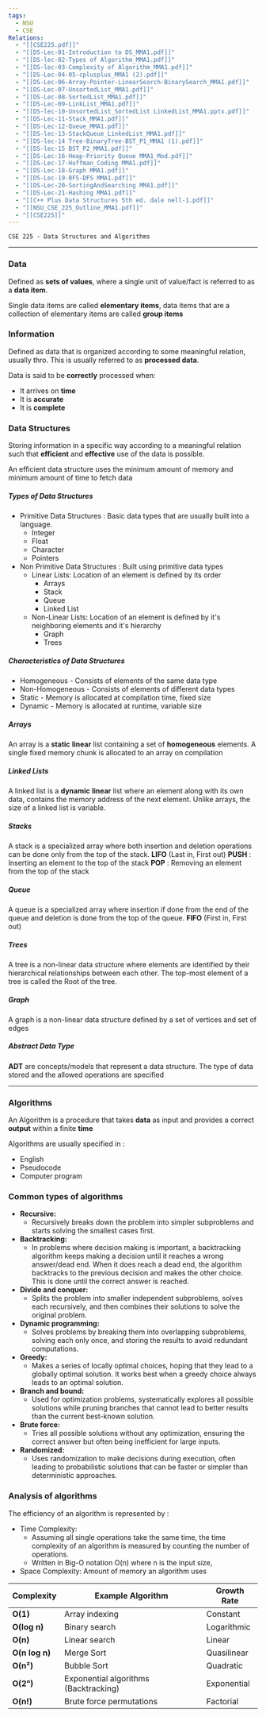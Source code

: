 ```yaml
---
tags:
  - NSU
  - CSE
Relations:
  - "[[CSE225.pdf]]"
  - "[[DS-Lec-01-Introduction to DS_MMA1.pdf]]"
  - "[[DS-lec-02-Types of Algorithm_MMA1.pdf]]"
  - "[[DS-lec-03-Complexity of Algorithm_MMA1.pdf]]"
  - "[[DS-Lec-04-05-cplusplus_MMA1 (2).pdf]]"
  - "[[DS-Lec-06-Array-Pointer-LinearSearch-BinarySearch_MMA1.pdf]]"
  - "[[DS-Lec-07-UnsortedList_MMA1.pdf]]"
  - "[[DS-Lec-08-SortedList_MMA1.pdf]]"
  - "[[DS-Lec-09-LinkList_MMA1.pdf]]"
  - "[[DS-lec-10-UnsortedList_SortedList LinkedList_MMA1.pptx.pdf]]"
  - "[[DS-Lec-11-Stack_MMA1.pdf]]"
  - "[[DS-Lec-12-Queue_MMA1.pdf]]"
  - "[[DS-lec-13-StackQueue_LinkedList_MMA1.pdf]]"
  - "[[DS-lec-14 Tree-BinaryTree-BST_P1_MMA1 (1).pdf]]"
  - "[[DS-lec-15 BST_P2_MMA1.pdf]]"
  - "[[DS-Lec-16-Heap-Priority Queue MMA1_Mod.pdf]]"
  - "[[DS-Lec-17-Huffman_Coding MMA1.pdf]]"
  - "[[DS-Lec-18-Graph MMA1.pdf]]"
  - "[[DS-Lec-19-BFS-DFS MMA1.pdf]]"
  - "[[DS-Lec-20-SortingAndSearching MMA1.pdf]]"
  - "[[DS-Lec-21-Hashing MMA1.pdf]]"
  - "[[C++ Plus Data Structures 5th ed. dale nell-1.pdf]]"
  - "[[NSU_CSE_225_Outline_MMA1.pdf]]"
  - "[[CSE225]]"
---
```


`CSE 225 - Data Structures and Algorithms`

---
### Data 
Defined as **sets of values**, where a single unit of value/fact is referred to as a **data item**.

Single data items are called **elementary items**, data items that are a collection of elementary items are called **group items**


### Information
Defined as data that is organized according to some meaningful relation, usually thro. This is usually referred to as **processed data**.

Data is said to be **correctly** processed when:
- It arrives on **time**
- It is **accurate**
- It is **complete**


### Data Structures
Storing information in a specific way according to a meaningful relation such that **efficient** and **effective** use of the data is possible. 

An efficient data structure uses the minimum amount of memory and minimum amount of time to fetch data





##### **Types of Data Structures**
- Primitive Data Structures : Basic data types that are usually built into a language.
	- Integer
	- Float
	- Character
	- Pointers
- Non Primitive Data Structures : Built using primitive data types
	- Linear Lists: Location of an element is defined by its order
		- Arrays
		- Stack
		- Queue
		- Linked List
	- Non-Linear Lists: Location of an element is defined by it's neighboring elements and it's hierarchy  
		- Graph
		- Trees



##### **Characteristics of Data Structures**
- Homogeneous - Consists of elements of the same data type 
- Non-Homogeneous - Consists of elements of different data types
- Static - Memory is allocated at compilation time, fixed size
- Dynamic - Memory is allocated at runtime, variable size

##### Arrays
An array is a **static** **linear** list containing a set of **homogeneous** elements. 
A single fixed memory chunk is allocated to an array on compilation

##### Linked Lists
A linked list is a **dynamic** **linear** list where an element along with its own data, contains the memory address of the next element. 
Unlike arrays, the size of a linked list is variable.
##### Stacks
A stack is a specialized array where both insertion and deletion operations can be done only from the top of the stack. **LIFO** (Last in, First out) 
**PUSH** : Inserting an element to the top of the stack
**POP** : Removing an element from the top of the stack
##### Queue
A queue is a specialized array where insertion if done from the end of the queue and deletion is done from the top of the queue. **FIFO** (First in, First out)
##### Trees
A tree is a non-linear data structure where elements are identified by their hierarchical relationships between each other. The top-most element of a tree is called the Root of the tree.

##### Graph
A graph is a non-linear data structure defined by a set of vertices and set of edges


##### Abstract Data Type
**ADT** are concepts/models that represent a data structure. The type of data stored and the allowed operations are specified



---
### Algorithms
An Algorithm is a procedure that takes **data** as input and provides a correct **output** within a finite **time** 

Algorithms are usually specified in :
- English
- Pseudocode
- Computer program

### Common types of algorithms
- **Recursive:**
    - Recursively breaks down the problem into simpler subproblems and starts solving the smallest cases first.
- **Backtracking:**
    - In problems where decision making is important, a backtracking algorithm keeps making a decision until it reaches a wrong answer/dead end. When it does reach a dead end, the algorithm backtracks to the previous decision and makes the other choice. This is done until the correct answer is reached.
- **Divide and conquer:**
    - Splits the problem into smaller independent subproblems, solves each recursively, and then combines their solutions to solve the original problem.
- **Dynamic programming:**
    - Solves problems by breaking them into overlapping subproblems, solving each only once, and storing the results to avoid redundant computations.
- **Greedy:**
    - Makes a series of locally optimal choices, hoping that they lead to a globally optimal solution. It works best when a greedy choice always leads to an optimal solution.
- **Branch and bound:**
    - Used for optimization problems, systematically explores all possible solutions while pruning branches that cannot lead to better results than the current best-known solution.
- **Brute force:**
    - Tries all possible solutions without any optimization, ensuring the correct answer but often being inefficient for large inputs.
- **Randomized:**
    - Uses randomization to make decisions during execution, often leading to probabilistic solutions that can be faster or simpler than deterministic approaches.
### Analysis of algorithms
The efficiency of an algorithm is represented by :
- Time Complexity:
	- Assuming all single operations take the same time, the time complexity of an algorithm is measured by counting the number of operations.
	- Written in Big-O notation O(n) where n is the input size,
- Space Complexity: Amount of memory an algorithm uses

| Complexity     | Example Algorithm                     | Growth Rate |
| -------------- | ------------------------------------- | ----------- |
| **O(1)**       | Array indexing                        | Constant    |
| **O(log n)**   | Binary search                         | Logarithmic |
| **O(n)**       | Linear search                         | Linear      |
| **O(n log n)** | Merge Sort                            | Quasilinear |
| **O(n²)**      | Bubble Sort                           | Quadratic   |
| **O(2ⁿ)**      | Exponential algorithms (Backtracking) | Exponential |
| **O(n!)**      | Brute force permutations              | Factorial   |
